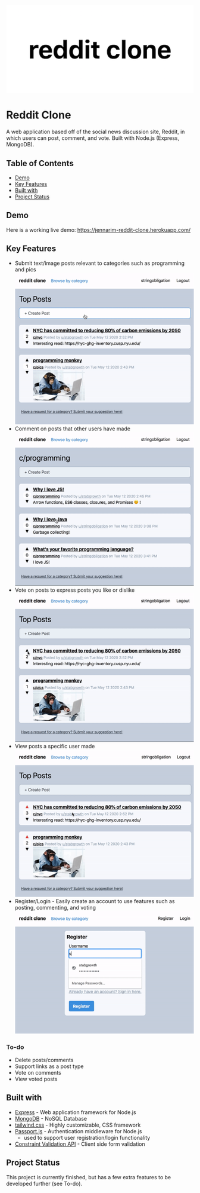 <p align="center">
  <img src="documentation/pics/logo.png" alt="Reddit Clone logo"> 
</p>


# Reddit Clone
A web application based off of the social news discussion site, Reddit, in which users can post, comment, and vote. Built with Node.js (Express, MongoDB).

## Table of Contents
* [Demo](#demo)
* [Key Features](#key-features)
* [Built with](#built-with)
* [Project Status](#project-status)

## Demo
Here is a working live demo: https://jennarim-reddit-clone.herokuapp.com/

## Key Features
* Submit text/image posts relevant to categories such as programming and pics
![post](documentation/gifs/post.gif)
* Comment on posts that other users have made
![comment](documentation/gifs/comment.gif)
* Vote on posts to express posts you like or dislike
![vote](documentation/gifs/vote.gif)
* View posts a specific user made  
![userpage](documentation/gifs/userpage.gif)
* Register/Login - Easily create an account to use features such as posting, commenting, and voting
![post](documentation/gifs/register.gif)

### To-do
* Delete posts/comments
* Support links as a post type
* Vote on comments
* View voted posts

## Built with
* [Express](https://expressjs.com/) - Web application framework for Node.js
* [MongoDB](https://www.mongodb.com/) - NoSQL Database 
* [tailwind.css](https://tailwindcss.com/) - Highly customizable, CSS framework
* [Passport.js](http://www.passportjs.org/) -  Authentication middleware for Node.js
  * used to support user registration/login functionality
* [Constraint Validation API](https://developer.mozilla.org/en-US/docs/Web/API/Constraint_validation) - Client side form validation

## Project Status
This project is currently finished, but has a few extra features to be developed further (see To-do). 
